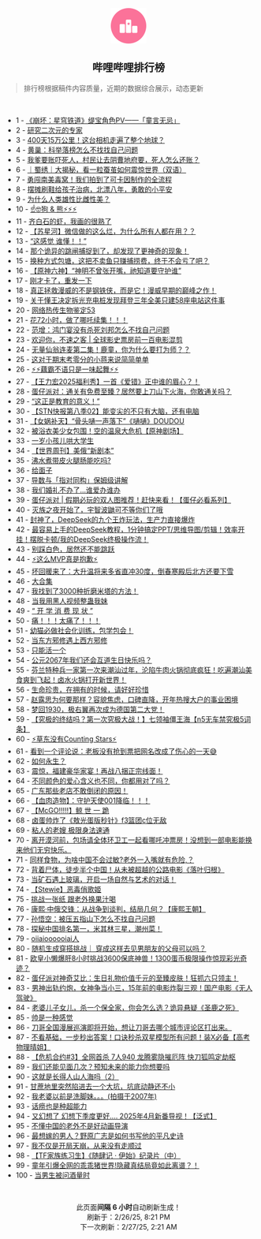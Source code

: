 <div align="center">
    <img src="./assets/icon_rank.png" alt="logo" />
    <h2>哔哩哔哩排行榜</h>
</div>

> 排行榜根据稿件内容质量，近期的数据综合展示，动态更新

<br />

<ul><li><span>1 - <a href=https://www.bilibili.com/BV16HPsezEgp target=_blank>《崩坏：星穹铁道》缇宝角色PV——「童言无忌」</a></span></li><li><span>2 - <a href=https://www.bilibili.com/BV1L6PKeyEpF target=_blank>研究二次元的专家</a></span></li><li><span>3 - <a href=https://www.bilibili.com/BV1itADeqE4P target=_blank>400天15万公里！这台相机走遍了整个地球？</a></span></li><li><span>4 - <a href=https://www.bilibili.com/BV1c7Pae4EGQ target=_blank>黄巢：科举落榜怎么不找找自己问题</a></span></li><li><span>5 - <a href=https://www.bilibili.com/BV15tPFebEUx target=_blank>我爹要账吓死人，村民让去阴曹地府要，死人怎么还账？</a></span></li><li><span>6 - <a href=https://www.bilibili.com/BV1viARemEdP target=_blank>｜蜀绣｜大揭秘，看一粒蚕茧如何震惊世界（双语）</a></span></li><li><span>7 - <a href=https://www.bilibili.com/BV1MjAoegEK5 target=_blank>勇闯南美毒窝！我们拍到了可卡因制作的全流程</a></span></li><li><span>8 - <a href=https://www.bilibili.com/BV1EPPWeAELD target=_blank>摆摊刷鞋给孩子治病，北漂八年，勇敢的小平安</a></span></li><li><span>9 - <a href=https://www.bilibili.com/BV1vpA2esEsg target=_blank>为什么人类雄性比雌性美？</a></span></li><li><span>10 - <a href=https://www.bilibili.com/BV11FAdewEqS target=_blank>☝🤓狗&nbsp;&amp;&nbsp;熊⚡⚡⚡</a></span></li><li><span>11 - <a href=https://www.bilibili.com/BV1AMPuePEgy target=_blank>齐白石的虾，我画的很熟了</a></span></li><li><span>12 - <a href=https://www.bilibili.com/BV1RCPKekEm2 target=_blank>【苏星河】微信做的这么烂，为什么所有人都在用？？</a></span></li><li><span>13 - <a href=https://www.bilibili.com/BV1aUApeJEw6 target=_blank>“这感觉&nbsp;谁懂！！”</a></span></li><li><span>14 - <a href=https://www.bilibili.com/BV1XXAmeXE6B target=_blank>那个诡异的跳闸捕捉到了，却发现了更神奇的现象！</a></span></li><li><span>15 - <a href=https://www.bilibili.com/BV1RdPWe4EFB target=_blank>换种方式包塘，这把不卖鱼只赚捕捞费，终于不会亏了吧？</a></span></li><li><span>16 - <a href=https://www.bilibili.com/BV1vfPNekEcp target=_blank>【原神六神】“神明不曾张开嘴，祂知道要守护谁”</a></span></li><li><span>17 - <a href=https://www.bilibili.com/BV1sqPxeEEnU target=_blank>刚才卡了，重发一下</a></span></li><li><span>18 - <a href=https://www.bilibili.com/BV1FsPseBET7 target=_blank>真正拯救漫威的不是钢铁侠，而是它！漫威早期的巅峰之作！</a></span></li><li><span>19 - <a href=https://www.bilibili.com/BV1oXPxeTErq target=_blank>关于懂王决定拆光充电桩发现拜登三年全美只建58座电站这件事</a></span></li><li><span>20 - <a href=https://www.bilibili.com/BV1umPweWEHe target=_blank>网络热传生物鉴定53</a></span></li><li><span>21 - <a href=https://www.bilibili.com/BV1J3PTeWEAz target=_blank>花72小时，做了哪吒续集！！！</a></span></li><li><span>22 - <a href=https://www.bilibili.com/BV1pYASeLEXz target=_blank>范增：鸿门宴没有杀死刘邦怎么不找自己问题</a></span></li><li><span>23 - <a href=https://www.bilibili.com/BV1cMPTexEZM target=_blank>欢迎你，不速之客&nbsp;|&nbsp;全球影史票房前一百电影混剪</a></span></li><li><span>24 - <a href=https://www.bilibili.com/BV16GA2ewEDg target=_blank>无量仙翁连麦第二集！鹿童，你为什么要打为师？？</a></span></li><li><span>25 - <a href=https://www.bilibili.com/BV132PKe6EPp target=_blank>这对于期末考零分的小蒋来说简简单单</a></span></li><li><span>26 - <a href=https://www.bilibili.com/BV1umPseXEi4 target=_blank>⚡⚡藕霸不语只是一味起舞⚡⚡</a></span></li><li><span>27 - <a href=https://www.bilibili.com/BV1RdPxeNEXB target=_blank>【王力宏2025福利秀】一首《爱错》正中谁的眉心？！</a></span></li><li><span>28 - <a href=https://www.bilibili.com/BV1eiADewERf target=_blank>蛋仔派对：通关有免费至臻？居然要上刀山下火海，你敢通关吗？</a></span></li><li><span>29 - <a href=https://www.bilibili.com/BV1dUASePEoM target=_blank>“这正是教育的意义！”</a></span></li><li><span>30 - <a href=https://www.bilibili.com/BV1o1ASeKEve target=_blank>【STN快报第八季02】能变尖的不只有大脑，还有电脑</a></span></li><li><span>31 - <a href=https://www.bilibili.com/BV1o8Are5EzB target=_blank>【女娲补天】“骨头嗵一声落下”《嗵嗵》DOUDOU</a></span></li><li><span>32 - <a href=https://www.bilibili.com/BV1hYPTeuE4j target=_blank>被浴衣美少女包围！空的温泉大危机【原神剧场】</a></span></li><li><span>33 - <a href=https://www.bilibili.com/BV1rSPTe4Efg target=_blank>一岁小孩儿哄大学生</a></span></li><li><span>34 - <a href=https://www.bilibili.com/BV1AqASekEA8 target=_blank>【世界周刊】美俄“新剧本”</a></span></li><li><span>35 - <a href=https://www.bilibili.com/BV1dXPWebEkY target=_blank>沸水煮带皮火腿肠能吃吗?</a></span></li><li><span>36 - <a href=https://www.bilibili.com/BV1GLPWeREvH target=_blank>给面子</a></span></li><li><span>37 - <a href=https://www.bilibili.com/BV1x4AmerECq target=_blank>导数与「指对同构」保姆级讲解</a></span></li><li><span>38 - <a href=https://www.bilibili.com/BV1fvA1e4Eux target=_blank>我们婚礼不办了...谁爱办谁办</a></span></li><li><span>39 - <a href=https://www.bilibili.com/BV1JPPWeAEd7 target=_blank>蛋仔派对&nbsp;|&nbsp;假期必玩的双人图推荐！赶快来看！【蛋仔必看系列】</a></span></li><li><span>40 - <a href=https://www.bilibili.com/BV1pxACedEhQ target=_blank>灭族之夜开始了，宇智波鼬可不等你们了哦</a></span></li><li><span>41 - <a href=https://www.bilibili.com/BV1ttASeUEAj target=_blank>封神了，DeepSeek的九个王炸玩法，生产力直接爆炸</a></span></li><li><span>42 - <a href=https://www.bilibili.com/BV1JrAmewEgR target=_blank>最容易上手的DeepSeek教程，1分钟搞定PPT/思维导图/剪辑！效率开挂！摆脱卡顿/我的DeepSeek终极操作流！</a></span></li><li><span>43 - <a href=https://www.bilibili.com/BV1oSASeYEEA target=_blank>别踩白色，居然还不能跳跃</a></span></li><li><span>44 - <a href=https://www.bilibili.com/BV15FP4eYE4o target=_blank>⚡这么MVP真是抱歉⚡</a></span></li><li><span>45 - <a href=https://www.bilibili.com/BV1KtASeUEBD target=_blank>坏回暖来了：大升温将来多省直冲30度，倒春寒殿后北方还要下雪</a></span></li><li><span>46 - <a href=https://www.bilibili.com/BV1TWAmeCEpE target=_blank>大合集</a></span></li><li><span>47 - <a href=https://www.bilibili.com/BV1VgAmepEJ3 target=_blank>我找到了3000种折磨米塔的方法！</a></span></li><li><span>48 - <a href=https://www.bilibili.com/BV1frAmecEB6 target=_blank>当我用黑人视频整蛊我妹</a></span></li><li><span>49 - <a href=https://www.bilibili.com/BV1g6PeeEE7J target=_blank>“&nbsp;开&nbsp;学&nbsp;消&nbsp;费&nbsp;现&nbsp;状&nbsp;”</a></span></li><li><span>50 - <a href=https://www.bilibili.com/BV1trA2eGE6e target=_blank>痛！！！太痛了！！！</a></span></li><li><span>51 - <a href=https://www.bilibili.com/BV1s9ADeSEQW target=_blank>幼猫必做社会化训练，包学包会！</a></span></li><li><span>52 - <a href=https://www.bilibili.com/BV1HaPMeZExT target=_blank>当东方邪修遇上西方邪修</a></span></li><li><span>53 - <a href=https://www.bilibili.com/BV1JjAWecEy3 target=_blank>只能活一个</a></span></li><li><span>54 - <a href=https://www.bilibili.com/BV1HiPWe3EoB target=_blank>公元2067年我们还会互道生日快乐吗？</a></span></li><li><span>55 - <a href=https://www.bilibili.com/BV1V5PWexEQ9 target=_blank>芬兰特种兵一家第一次来潮汕过年，沦陷牛肉火锅彻底疯狂！吃遍潮汕美食爽到飞起！卤水火锅打开新世界！</a></span></li><li><span>56 - <a href=https://www.bilibili.com/BV1erP4eeEw6 target=_blank>生命珍贵，在拥有的时候，请好好珍惜</a></span></li><li><span>57 - <a href=https://www.bilibili.com/BV1i2PYesEKS target=_blank>赵露思为何要那样？容貌焦虑，口碑直降，开年热搜大户的事业困境</a></span></li><li><span>58 - <a href=https://www.bilibili.com/BV1KSPeeVELm target=_blank>梦回1930，极右翼再次成为德国第二大党！</a></span></li><li><span>59 - <a href=https://www.bilibili.com/BV1mgAXeoEhP target=_blank>【究极的终结吗？第一次究极大战！】七领袖僵王海【n5无车禁究极5词条】</a></span></li><li><span>60 - <a href=https://www.bilibili.com/BV1PCPTeaEVT target=_blank>⚡草东没有Counting&nbsp;Stars⚡</a></span></li><li><span>61 - <a href=https://www.bilibili.com/BV1muAXetEvG target=_blank>看到一个评论说：老板没有抢到票把网名改成了伤心的一天😅</a></span></li><li><span>62 - <a href=https://www.bilibili.com/BV1AEAreXEwt target=_blank>如何永生？</a></span></li><li><span>63 - <a href=https://www.bilibili.com/BV1uuP4e4Eiz target=_blank>震惊，福建豪华家宴！再战八捆正宗线面！</a></span></li><li><span>64 - <a href=https://www.bilibili.com/BV1QfASe4EDK target=_blank>不同颜色的爱心含义也不同，你都用对了吗？</a></span></li><li><span>65 - <a href=https://www.bilibili.com/BV1XXAmeXEXX target=_blank>广东那些老店不敢倒闭的原因！</a></span></li><li><span>66 - <a href=https://www.bilibili.com/BV1CmPTeZEJD target=_blank>【血肉造物】：守护天使001降临！！！</a></span></li><li><span>67 - <a href=https://www.bilibili.com/BV19rACeyEyB target=_blank>【McGO!!!!!】鲸&nbsp;世&nbsp;一&nbsp;跪</a></span></li><li><span>68 - <a href=https://www.bilibili.com/BV19dASebEBd target=_blank>卤蛋帅炸了《敖光蛋版秒针》f3篮团c位无敌</a></span></li><li><span>69 - <a href=https://www.bilibili.com/BV1YMAme9Est target=_blank>粘人的老嫂&nbsp;极限身法速通</a></span></li><li><span>70 - <a href=https://www.bilibili.com/BV14rA2eGEG3 target=_blank>离开漠河前，包场请全体环卫工一起看哪吒冲票房！没想到一部电影能换来他们无穷快乐。</a></span></li><li><span>71 - <a href=https://www.bilibili.com/BV1aUARezEwt target=_blank>同样食物，为啥中国不会过敏?老外一入嘴就有危险,？</a></span></li><li><span>72 - <a href=https://www.bilibili.com/BV1bRARevEqT target=_blank>背着尸体，徒步半个中国！从未被超越的公路电影《落叶归根》</a></span></li><li><span>73 - <a href=https://www.bilibili.com/BV1qjAdenEPG target=_blank>当矿石遇上玻璃，开启一场自然与艺术的对话！</a></span></li><li><span>74 - <a href=https://www.bilibili.com/BV1vWA2e9EMZ target=_blank>【Stewie】恶毒俏歌姬</a></span></li><li><span>75 - <a href=https://www.bilibili.com/BV1G5PWexERw target=_blank>挑战一张纸&nbsp;跟老外换果汁喝</a></span></li><li><span>76 - <a href=https://www.bilibili.com/BV1FyPxeCER4 target=_blank>康熙·中俄交锋：从战争到谈判，结局几何？【康熙王朝】</a></span></li><li><span>77 - <a href=https://www.bilibili.com/BV18mAXeaErd target=_blank>孙悟空：被压五指山下怎么不找自己问题</a></span></li><li><span>78 - <a href=https://www.bilibili.com/BV1QoPWedECm target=_blank>探秘中国排名第一，米其林三星，潮州菜！</a></span></li><li><span>79 - <a href=https://www.bilibili.com/BV1BQPNe7EdT target=_blank>oiiaioooooiai人</a></span></li><li><span>80 - <a href=https://www.bilibili.com/BV1fLPTeSE61 target=_blank>随机生成穿搭挑战｜&nbsp;穿成这样去见男朋友的父母可以吗？</a></span></li><li><span>81 - <a href=https://www.bilibili.com/BV1GNP4eFEtu target=_blank>欧皇小懒爆肝8小时挑战3600保底神兽！1300蛋币极限操作惊现彩光奇迹？</a></span></li><li><span>82 - <a href=https://www.bilibili.com/BV1B8AReQEft target=_blank>蛋仔派对神奇艾比：生日礼物价值千元的至臻皮肤！狂抓六只领主！</a></span></li><li><span>83 - <a href=https://www.bilibili.com/BV1yjP4eDE7h target=_blank>男神出轨约炮，女神争当小三，15年前的电影炸裂三观！国产电影《无人驾驶》</a></span></li><li><span>84 - <a href=https://www.bilibili.com/BV1onAdemEnV target=_blank>老婆儿子女儿，杀一个保全家，你会怎么选？诡异悬疑《圣鹿之死》</a></span></li><li><span>85 - <a href=https://www.bilibili.com/BV1eiPseFEbU target=_blank>帅是一种感觉</a></span></li><li><span>86 - <a href=https://www.bilibili.com/BV16JAUeNE4Y target=_blank>刀哥全国漫展巡演即将开始，想让刀哥去哪个城市评论区打出来。</a></span></li><li><span>87 - <a href=https://www.bilibili.com/BV1kdPuecEFk target=_blank>不看基础，一步秒出答案！口诀秒杀双星模型所有问题！装X必备【高考物理晴姐】</a></span></li><li><span>88 - <a href=https://www.bilibili.com/BV1kjAUeTELS target=_blank>【危机合约#3】全网首杀&nbsp;7人940&nbsp;龙腾雾隐摧厄阵&nbsp;快刀狐鸣定劫枢</a></span></li><li><span>89 - <a href=https://www.bilibili.com/BV1ynAReZE3Y target=_blank>我们还能见面几次？预知未来的能力你想要吗</a></span></li><li><span>90 - <a href=https://www.bilibili.com/BV1EoA2ewEv5 target=_blank>这就是长得人山人海吗（2）</a></span></li><li><span>91 - <a href=https://www.bilibili.com/BV1vxA2epENs target=_blank>甘蔗地里突然陷进去一个大坑，坑底动静还不小</a></span></li><li><span>92 - <a href=https://www.bilibili.com/BV1FvAVeMELi target=_blank>我老婆以前是洗脚妹。。。(拍摄于2007年)</a></span></li><li><span>93 - <a href=https://www.bilibili.com/BV1FBAmePEpY target=_blank>话痨也是种超能力</a></span></li><li><span>94 - <a href=https://www.bilibili.com/BV1ANPTetEx8 target=_blank>又幻想了&nbsp;幻想下季度更好....&nbsp;2025年4月新番导视！【泛式】</a></span></li><li><span>95 - <a href=https://www.bilibili.com/BV1urPeemEmc target=_blank>不懂中国的老外不是好动画导演</a></span></li><li><span>96 - <a href=https://www.bilibili.com/BV1z9PTe9EtT target=_blank>最想嫁的男人？野原广志是如何书写他的平凡史诗</a></span></li><li><span>97 - <a href=https://www.bilibili.com/BV1qWAUeaEsk target=_blank>我不仅是开局天崩，从来没有走顺过</a></span></li><li><span>98 - <a href=https://www.bilibili.com/BV11MADenEXh target=_blank>【TF家族练习生】《随肆记 · 伊始》纪录片（中）</a></span></li><li><span>99 - <a href=https://www.bilibili.com/BV1oUASePE7m target=_blank>童年引爆全网的乖乖猪世界!隐藏真结局竟如此离谱？！</a></span></li><li><span>100 - <a href=https://www.bilibili.com/BV1dSPWehEEh target=_blank>当男生被问酒量时</a></span></li></ul>

<br />

<p align=center>此页面<strong>间隔 6 小时</strong>自动刷新生成！<br>刷新于：2/26/25, 8:21 PM<br>下一次刷新：2/27/25, 2:21 AM</p>

